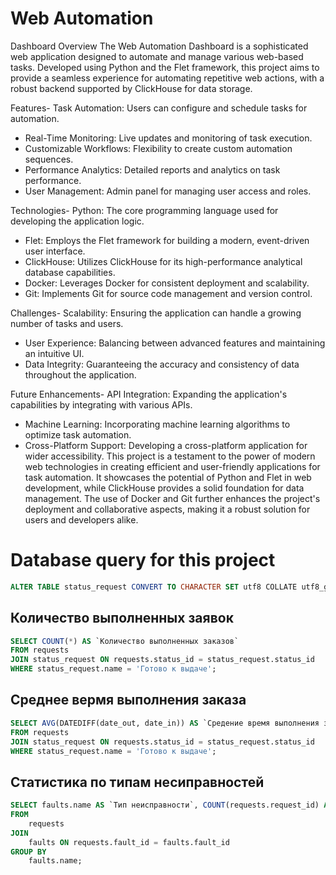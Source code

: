 # Web Automation 
Dashboard Overview The Web Automation Dashboard is a sophisticated web application designed to automate and manage various web-based tasks. Developed using Python and the Flet framework, this project aims to provide a seamless experience for automating repetitive web actions, with a robust backend supported by ClickHouse for data storage.

Features- Task Automation: Users can configure and schedule tasks for automation.
- Real-Time Monitoring: Live updates and monitoring of task execution.
- Customizable Workflows: Flexibility to create custom automation sequences.
- Performance Analytics: Detailed reports and analytics on task performance.
- User Management: Admin panel for managing user access and roles.

Technologies- Python: The core programming language used for developing the application logic.
- Flet: Employs the Flet framework for building a modern, event-driven user interface.
- ClickHouse: Utilizes ClickHouse for its high-performance analytical database capabilities.
- Docker: Leverages Docker for consistent deployment and scalability.
- Git: Implements Git for source code management and version control.

Challenges- Scalability: Ensuring the application can handle a growing number of tasks and users.
- User Experience: Balancing between advanced features and maintaining an intuitive UI.
- Data Integrity: Guaranteeing the accuracy and consistency of data throughout the application.

Future Enhancements- API Integration: Expanding the application's capabilities by integrating with various APIs.
- Machine Learning: Incorporating machine learning algorithms to optimize task automation.
- Cross-Platform Support: Developing a cross-platform application for wider accessibility.
This project is a testament to the power of modern web technologies in creating efficient and user-friendly applications for task automation. It showcases the potential of Python and Flet in web development, while ClickHouse provides a solid foundation for data management. The use of Docker and Git further enhances the project's deployment and collaborative aspects, making it a robust solution for users and developers alike.


# Database query for this project
```SQL
ALTER TABLE status_request CONVERT TO CHARACTER SET utf8 COLLATE utf8_general_ci;
```
## Количество выполненных заявок
```SQL
SELECT COUNT(*) AS `Количество выполненных заказов`
FROM requests
JOIN status_request ON requests.status_id = status_request.status_id
WHERE status_request.name = 'Готово к выдаче';
```
## Среднее вермя выполнения заказа
```SQL
SELECT AVG(DATEDIFF(date_out, date_in)) AS `Средение время выполнения заказа`
FROM requests
JOIN status_request ON requests.status_id = status_request.status_id
WHERE status_request.name = 'Готово к выдаче';
```
## Статистика по типам несиправностей
```SQL
SELECT faults.name AS `Тип неисправности`, COUNT(requests.request_id) AS `Количество заявок`
FROM
    requests
JOIN
    faults ON requests.fault_id = faults.fault_id
GROUP BY
    faults.name;
```
